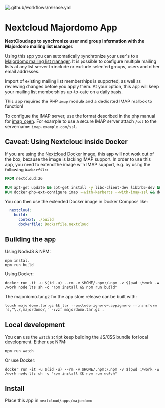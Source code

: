 ![.github/workflows/release.yml](https://github.com/mziech/nextcloud-majordomo/workflows/.github/workflows/release.yml/badge.svg)

# Nextcloud Majordomo App

**NextCloud app to synchronize user and group information with the Majordomo mailing list manager.**

Using this app you can automatically synchronize your user's to a
[Majordomo mailing list manager](https://en.wikipedia.org/wiki/Majordomo_(software)).
It is possible to configure multiple mailing lists at any list server to include or exclude selected groups, users and other email addresses.

Import of existing mailing list memberships is supported, as well as reviewing changes before you apply them.
At your option, this app will keep your mailing list memberships up-to-date on a daily basis.

This app requires the PHP `imap` module and a dedicated IMAP mailbox to function!

To configure the IMAP server, use the format described in the php manual for [imap_open](https://www.php.net/manual/en/function.imap-open.php). For example to use a secure IMAP server attach `/ssl` to the servername: `imap.example.com/ssl`.

## Caveat: Using Nextcloud inside Docker

If you are using the [Nextcloud Docker image](https://hub.docker.com/_/nextcloud/), this app will not work out of the box, because the image is lacking IMAP support.
In order to use this app, you need to extend the image with IMAP support, e.g. by using the following `Dockerfile`:

```Dockerfile
FROM nextcloud:26

RUN apt-get update && apt-get install -y libc-client-dev libkrb5-dev && rm -r /var/lib/apt/lists/*
RUN docker-php-ext-configure imap --with-kerberos --with-imap-ssl && docker-php-ext-install imap
```

You can then use the extended Docker image in Docker Compose like:
```yaml
  nextcloud:
    build:
      context: ./build
      dockerfile: Dockerfile.nextcloud
```

## Building the app
Using NodeJS & NPM:
```shell
npm install
npm run build
```

Using Docker:
```shell
docker run -it -u $(id -u) --rm -v $HOME/.npm:/.npm -v $(pwd):/work -w /work node:lts sh -c "npm install && npm run build"
```

The majordomo.tar.gz for the app store release can be built with:
```shell
touch majordomo.tar.gz && tar --exclude-ignore=.appignore --transform 's,^\./,majordomo/,' -cvzf majordomo.tar.gz .
```

## Local development

You can use the `watch` script keep building the JS/CSS bundle for local development. Either use NPM:
```shell
npm run watch
```

Or use Docker:
```shell
docker run -it -u $(id -u) --rm -v $HOME/.npm:/.npm -v $(pwd):/work -w /work node:lts sh -c "npm install && npm run watch"
```

## Install
Place this app in `nextcloud/apps/majordomo`
